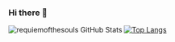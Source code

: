### Hi there 👋


<img align="left" alt="requiemofthesouls GitHub Stats" src="https://github-readme-stats.codestackr.vercel.app/api?username=requiemofthesouls&show_icons=true&hide_border=true" />


[![Top Langs](https://github-readme-stats.vercel.app/api/top-langs/?username=requiemofthesouls&langs_count=10)](https://github.com/anuraghazra/github-readme-stats)
